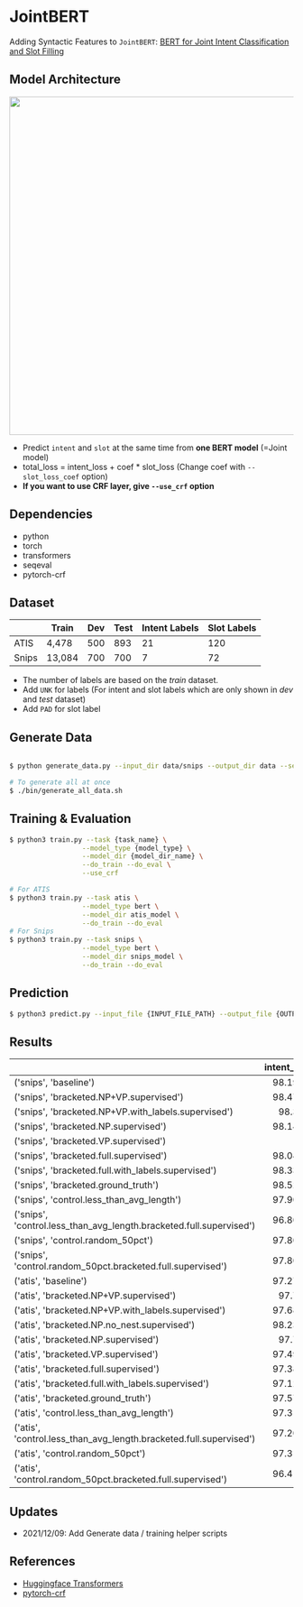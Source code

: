 # JointBERT

Adding Syntactic Features to  `JointBERT`: [BERT for Joint Intent Classification and Slot Filling](https://arxiv.org/abs/1902.10909)

## Model Architecture

<p float="left" align="center">
    <img width="600" src="https://user-images.githubusercontent.com/28896432/68875755-b2f92900-0746-11ea-8819-401d60e4185f.png" />  
</p>

- Predict `intent` and `slot` at the same time from **one BERT model** (=Joint model)
- total_loss = intent_loss + coef \* slot_loss (Change coef with `--slot_loss_coef` option)
- **If you want to use CRF layer, give `--use_crf` option**

## Dependencies

- python
- torch
- transformers
- seqeval
- pytorch-crf

## Dataset

|       | Train  | Dev | Test | Intent Labels | Slot Labels |
| ----- | ------ | --- | ---- | ------------- | ----------- |
| ATIS  | 4,478  | 500 | 893  | 21            | 120         |
| Snips | 13,084 | 700 | 700  | 7             | 72          |

- The number of labels are based on the _train_ dataset.
- Add `UNK` for labels (For intent and slot labels which are only shown in _dev_ and _test_ dataset)
- Add `PAD` for slot label

## Generate Data

```bash

$ python generate_data.py --input_dir data/snips --output_dir data --setting bracketed.ground_truth

# To generate all at once 
$ ./bin/generate_all_data.sh
```

## Training & Evaluation

```bash
$ python3 train.py --task {task_name} \
                  --model_type {model_type} \
                  --model_dir {model_dir_name} \
                  --do_train --do_eval \
                  --use_crf

# For ATIS
$ python3 train.py --task atis \
                  --model_type bert \
                  --model_dir atis_model \
                  --do_train --do_eval
# For Snips
$ python3 train.py --task snips \
                  --model_type bert \
                  --model_dir snips_model \
                  --do_train --do_eval
```

## Prediction

```bash
$ python3 predict.py --input_file {INPUT_FILE_PATH} --output_file {OUTPUT_FILE_PATH} --model_dir {SAVED_CKPT_PATH}
```

## Results
|                                                                     |   intent_acc |   slot_precision |   slot_recall |   slot_f1 |   semantic_frame_acc |
|:--------------------------------------------------------------------|-------------:|-----------------:|--------------:|----------:|---------------------:|
| ('snips', 'baseline')                                               |      98.1905 |          94.8084 |       95.9032 |   95.3526 |              89.5714 |
| ('snips', 'bracketed.NP+VP.supervised')                             |      98.4762 |          94.9014 |       96.0149 |   95.4549 |              89.4286 |
| ('snips', 'bracketed.NP+VP.with_labels.supervised')                 |      98.381  |          94.6116 |       95.7914 |   95.1977 |              88.7143 |
| ('snips', 'bracketed.NP.supervised')                                |      98.1429 |          94.7232 |       95.9032 |   95.3089 |              89.0952 |
| ('snips', 'bracketed.VP.supervised')                                |      98      |          94.7945 |       95.959  |   95.373  |              89.3333 |
| ('snips', 'bracketed.full.supervised')                              |      98.0476 |          91.8405 |       94.1069 |   92.9591 |              85.1905 |
| ('snips', 'bracketed.full.with_labels.supervised')                  |      98.3333 |          92.6653 |       94.6335 |   93.6386 |              86      |
| ('snips', 'bracketed.ground_truth')                                 |      98.5238 |          97.5508 |       97.8771 |   97.7136 |              94.8571 |
| ('snips', 'control.less_than_avg_length')                           |      97.9048 |          89.3319 |       92.9236 |   91.092  |              80.9524 |
| ('snips', 'control.less_than_avg_length.bracketed.full.supervised') |      96.8095 |          85.4795 |       90.077  |   87.7147 |              74.6667 |
| ('snips', 'control.random_50pct')                                   |      97.8095 |          93.6102 |       94.9348 |   94.2678 |              86.2381 |
| ('snips', 'control.random_50pct.bracketed.full.supervised')         |      97.8095 |          87.9652 |       91.8793 |   89.8741 |              79.5238 |
| ('atis', 'baseline')                                                |      97.2751 |          94.6374 |       95.3153 |   94.9751 |              86.2262 |
| ('atis', 'bracketed.NP+VP.supervised')                              |      97.723  |          95.1964 |       95.7685 |   95.4815 |              87.3087 |
| ('atis', 'bracketed.NP+VP.with_labels.supervised')                  |      97.6857 |          95.2127 |       95.8746 |   95.5424 |              87.7566 |
| ('atis', 'bracketed.NP.no_nest.supervised')                         |      98.2381 |          94.8164 |       96.0521 |   95.4301 |              89.619  |
| ('atis', 'bracketed.NP.supervised')                                 |      97.723  |          94.2898 |       95.2331 |   94.759  |              85.9276 |
| ('atis', 'bracketed.VP.supervised')                                 |      97.4991 |          95.1215 |       95.7247 |   95.4221 |              87.6073 |
| ('atis', 'bracketed.full.supervised')                               |      97.3871 |          94.2687 |       94.9305 |   94.5983 |              86.7861 |
| ('atis', 'bracketed.full.with_labels.supervised')                   |      97.1258 |          93.4811 |       94.3472 |   93.912  |              86.0769 |
| ('atis', 'bracketed.ground_truth')                                  |      97.5737 |          95.8782 |       96.2271 |   96.0522 |              89.4364 |
| ('atis', 'control.less_than_avg_length')                            |      97.3124 |          93.7032 |       94.646  |   94.1719 |              84.6211 |
| ('atis', 'control.less_than_avg_length.bracketed.full.supervised')  |      97.2004 |          92.094  |       93.3603 |   92.7227 |              84.6958 |
| ('atis', 'control.random_50pct')                                    |      97.3124 |          94.5388 |       95.327  |   94.9312 |              85.9649 |
| ('atis', 'control.random_50pct.bracketed.full.supervised')          |      96.4166 |          91.2556 |       92.2237 |   91.737  |              81.1497 |


## Updates

- 2021/12/09: Add Generate data / training helper scripts  

## References

- [Huggingface Transformers](https://github.com/huggingface/transformers)
- [pytorch-crf](https://github.com/kmkurn/pytorch-crf)
